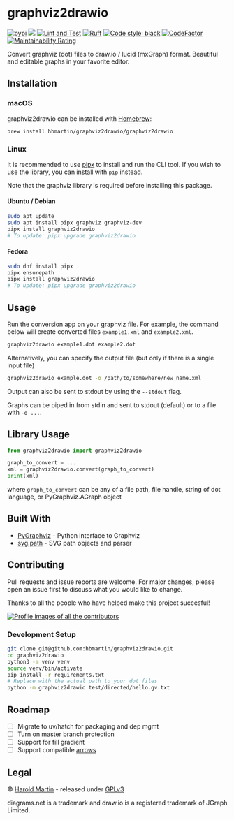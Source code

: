 # graphviz2drawio

<a href="https://pypi.org/project/graphviz2drawio/"><img src="https://img.shields.io/pypi/v/graphviz2drawio.svg" alt="pypi"></a>
<a href="https://pypi.python.org/pypi/graphviz2drawio/"><img src="https://img.shields.io/pypi/pyversions/graphviz2drawio.svg" /></a>
[![Lint and Test](https://github.com/hbmartin/graphviz2drawio/actions/workflows/lint.yml/badge.svg)](https://github.com/hbmartin/graphviz2drawio/actions/workflows/lint.yml)
[![Ruff](https://img.shields.io/endpoint?url=https://raw.githubusercontent.com/astral-sh/ruff/main/assets/badge/v2.json)](https://github.com/astral-sh/ruff)
[![Code style: black](https://img.shields.io/badge/🐧-black-000000.svg)](https://github.com/psf/black)
[![CodeFactor](https://www.codefactor.io/repository/github/hbmartin/graphviz2drawio/badge)](https://www.codefactor.io/repository/github/hbmartin/graphviz2drawio)
[![Maintainability Rating](https://sonarcloud.io/api/project_badges/measure?project=hbmartin_graphviz2drawio&metric=sqale_rating)](https://sonarcloud.io/summary/new_code?id=hbmartin_graphviz2drawio)

Convert graphviz (dot) files to draw.io / lucid (mxGraph) format. Beautiful and editable graphs in your favorite editor.

## Installation

### macOS
graphviz2drawio can be installed with [Homebrew](https://brew.sh/):

```bash
brew install hbmartin/graphviz2drawio/graphviz2drawio
```

### Linux

It is recommended to use [pipx](https://pipx.pypa.io/stable/) to install and run the CLI tool. If you wish to use the library, you can install with `pip` instead.

Note that the graphviz library is required before installing this package.

#### Ubuntu / Debian

```bash
sudo apt update
sudo apt install pipx graphviz graphviz-dev
pipx install graphviz2drawio
# To update: pipx upgrade graphviz2drawio
```

#### Fedora
```bash
sudo dnf install pipx
pipx ensurepath
pipx install graphviz2drawio
# To update: pipx upgrade graphviz2drawio
```

## Usage
Run the conversion app on your graphviz file. For example, the command below will create converted files `example1.xml` and `example2.xml`.

```bash
graphviz2drawio example1.dot example2.dot
```

Alternatively, you can specify the output file (but only if there is a single input file)

```bash
graphviz2drawio example.dot -o /path/to/somewhere/new_name.xml
```

Output can also be sent to stdout by using the `--stdout` flag.

Graphs can be piped in from stdin and sent to stdout (default) or to a file with `-o ...`.


## Library Usage
```python
from graphviz2drawio import graphviz2drawio

graph_to_convert = ...
xml = graphviz2drawio.convert(graph_to_convert)
print(xml)
```
where `graph_to_convert` can be any of a file path, file handle, string of dot language, or PyGraphviz.AGraph object

## Built With

* [PyGraphviz](http://pygraphviz.github.io/documentation/pygraphviz-1.4rc1/reference/index.html) - Python interface to Graphviz
* [svg.path](https://github.com/regebro/svg.path) - SVG path objects and parser


## Contributing

Pull requests and issue reports are welcome. For major changes, please open an issue first to discuss what you would like to change.

Thanks to all the people who have helped make this project succesful!

[![Profile images of all the contributors](https://contrib.rocks/image?repo=hbmartin/graphviz2drawio)](https://github.com/hbmartin/graphviz2drawio/graphs/contributors)


### Development Setup

```bash
git clone git@github.com:hbmartin/graphviz2drawio.git
cd graphviz2drawio
python3 -m venv venv
source venv/bin/activate
pip install -r requirements.txt
# Replace with the actual path to your dot files
python -m graphviz2drawio test/directed/hello.gv.txt
```

## Roadmap
- [ ] Migrate to uv/hatch for packaging and dep mgmt
- [ ] Turn on master branch protection
- [ ] Support for fill gradient
- [ ] Support compatible [arrows](https://graphviz.org/docs/attr-types/arrowType/)

## Legal

© [Harold Martin](https://www.linkedin.com/in/harold-martin-98526971/) - released under [GPLv3](LICENSE.md)

diagrams.net is a trademark and draw.io is a registered trademark of JGraph Limited.
